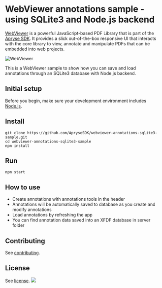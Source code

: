# WebViewer annotations sample - using SQLite3 and Node.js backend

[WebViewer](https://docs.apryse.com/documentation/web/) is a powerful JavaScript-based PDF Library that is part of the [Apryse SDK](https://apryse.com/). It provides a slick out-of-the-box responsive UI that interacts with the core library to view, annotate and manipulate PDFs that can be embedded into web projects.

![WebViewer](https://www.pdftron.com/downloads/pl/webviewer-ui.png)

This is a WebViewer sample to show how you can save and load annotations through an SQLite3 database with Node.js backend.

## Initial setup

Before you begin, make sure your development environment includes [Node.js](https://nodejs.org/en/).

## Install

```
git clone https://github.com/ApryseSDK/webviewer-annotations-sqlite3-sample.git
cd webviewer-annotations-sqlite3-sample
npm install
```

## Run

```
npm start
```

## How to use

- Create annotations with annotations tools in the header
- Annotations will be automatically saved to database as you create and modify annotations
- Load annotations by refreshing the app
- You can find annotation data saved into an XFDF database in server folder

## Contributing

See [contributing](./CONTRIBUTING.md).

## License

See [license](./LICENSE).
![](https://onepixel.pdftron.com/webviewer-annotations-sqlite3-sample)
